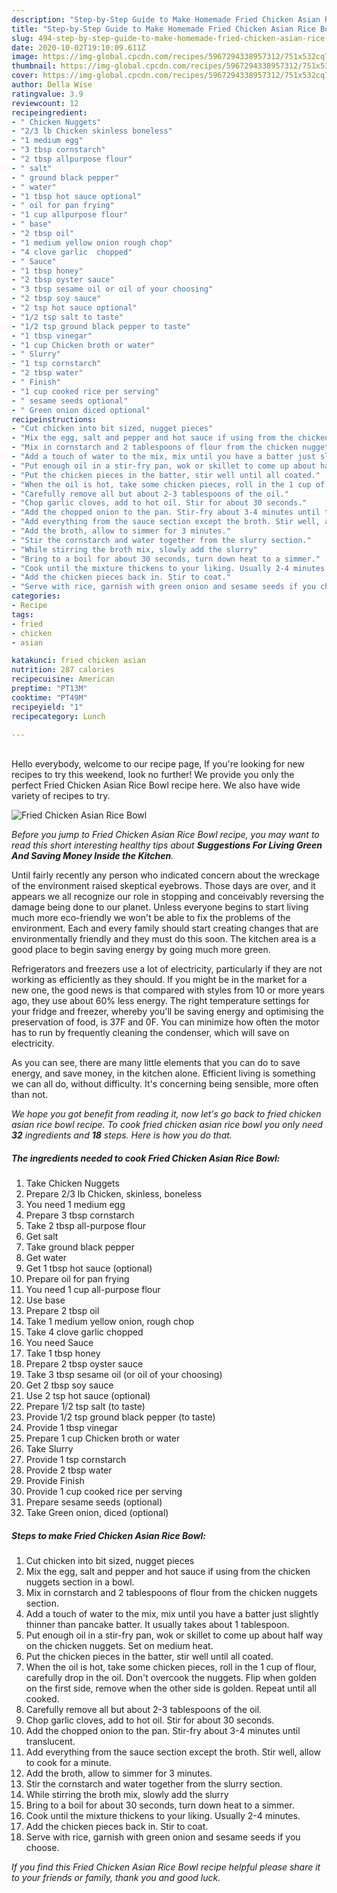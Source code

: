 ```yaml
---
description: "Step-by-Step Guide to Make Homemade Fried Chicken Asian Rice Bowl"
title: "Step-by-Step Guide to Make Homemade Fried Chicken Asian Rice Bowl"
slug: 494-step-by-step-guide-to-make-homemade-fried-chicken-asian-rice-bowl
date: 2020-10-02T19:10:09.611Z
image: https://img-global.cpcdn.com/recipes/5967294338957312/751x532cq70/fried-chicken-asian-rice-bowl-recipe-main-photo.jpg
thumbnail: https://img-global.cpcdn.com/recipes/5967294338957312/751x532cq70/fried-chicken-asian-rice-bowl-recipe-main-photo.jpg
cover: https://img-global.cpcdn.com/recipes/5967294338957312/751x532cq70/fried-chicken-asian-rice-bowl-recipe-main-photo.jpg
author: Della Wise
ratingvalue: 3.9
reviewcount: 12
recipeingredient:
- " Chicken Nuggets"
- "2/3 lb Chicken skinless boneless"
- "1 medium egg"
- "3 tbsp cornstarch"
- "2 tbsp allpurpose flour"
- " salt"
- " ground black pepper"
- " water"
- "1 tbsp hot sauce optional"
- " oil for pan frying"
- "1 cup allpurpose flour"
- " base"
- "2 tbsp oil"
- "1 medium yellow onion rough chop"
- "4 clove garlic  chopped"
- " Sauce"
- "1 tbsp honey"
- "2 tbsp oyster sauce"
- "3 tbsp sesame oil or oil of your choosing"
- "2 tbsp soy sauce"
- "2 tsp hot sauce optional"
- "1/2 tsp salt to taste"
- "1/2 tsp ground black pepper to taste"
- "1 tbsp vinegar"
- "1 cup Chicken broth or water"
- " Slurry"
- "1 tsp cornstarch"
- "2 tbsp water"
- " Finish"
- "1 cup cooked rice per serving"
- " sesame seeds optional"
- " Green onion diced optional"
recipeinstructions:
- "Cut chicken into bit sized, nugget pieces"
- "Mix the egg, salt and pepper and hot sauce if using from the chicken nuggets section in a bowl."
- "Mix in cornstarch and 2 tablespoons of flour from the chicken nuggets section."
- "Add a touch of water to the mix, mix until you have a batter just slightly thinner than pancake batter. It usually takes about 1 tablespoon."
- "Put enough oil in a stir-fry pan, wok or skillet to come up about half way on the chicken nuggets. Set on medium heat."
- "Put the chicken pieces in the batter, stir well until all coated."
- "When the oil is hot, take some chicken pieces, roll in the 1 cup of flour, carefully drop in the oil. Don&#39;t overcook the nuggets. Flip when golden on the first side, remove when the other side is golden. Repeat until all cooked."
- "Carefully remove all but about 2-3 tablespoons of the oil."
- "Chop garlic cloves, add to hot oil. Stir for about 30 seconds."
- "Add the chopped onion to the pan. Stir-fry about 3-4 minutes until translucent."
- "Add everything from the sauce section except the broth. Stir well, allow to cook for a minute."
- "Add the broth, allow to simmer for 3 minutes."
- "Stir the cornstarch and water together from the slurry section."
- "While stirring the broth mix, slowly add the slurry"
- "Bring to a boil for about 30 seconds, turn down heat to a simmer."
- "Cook until the mixture thickens to your liking. Usually 2-4 minutes."
- "Add the chicken pieces back in. Stir to coat."
- "Serve with rice, garnish with green onion and sesame seeds if you choose."
categories:
- Recipe
tags:
- fried
- chicken
- asian

katakunci: fried chicken asian 
nutrition: 287 calories
recipecuisine: American
preptime: "PT13M"
cooktime: "PT49M"
recipeyield: "1"
recipecategory: Lunch

---
```

<br>
Hello everybody, welcome to our recipe page, If you're looking for new recipes to try this weekend, look no further! We provide you only the perfect Fried Chicken Asian Rice Bowl recipe here. We also have wide variety of recipes to try.
<br>


![Fried Chicken Asian Rice Bowl](https://img-global.cpcdn.com/recipes/5967294338957312/751x532cq70/fried-chicken-asian-rice-bowl-recipe-main-photo.jpg)

<i>Before you jump to Fried Chicken Asian Rice Bowl recipe, you may want to read this short interesting healthy tips about 
<strong>Suggestions For Living Green And Saving Money Inside the Kitchen</strong>.</i>
</br>

Until fairly recently any person who indicated concern about the wreckage of the environment raised skeptical eyebrows. Those days are over, and it appears we all recognize our role in stopping and conceivably reversing the damage being done to our planet. Unless everyone begins to start living much more eco-friendly we won't be able to fix the problems of the environment. Each and every family should start creating changes that are environmentally friendly and they must do this soon. The kitchen area is a good place to begin saving energy by going much more green.

Refrigerators and freezers use a lot of electricity, particularly if they are not working as efficiently as they should. If you might be in the market for a new one, the good news is that compared with styles from 10 or more years ago, they use about 60% less energy. The right temperature settings for your fridge and freezer, whereby you'll be saving energy and optimising the preservation of food, is 37F and 0F. You can minimize how often the motor has to run by frequently cleaning the condenser, which will save on electricity.

As you can see, there are many little elements that you can do to save energy, and save money, in the kitchen alone. Efficient living is something we can all do, without difficulty. It's concerning being sensible, more often than not.


<i>We hope you got benefit from reading it, now let's go back to fried chicken asian rice bowl recipe. To cook fried chicken asian rice bowl you only need <strong>32</strong> ingredients and <strong>18</strong> steps. Here is how you do that.
</i>

##### The ingredients needed to cook Fried Chicken Asian Rice Bowl:

1. Take  Chicken Nuggets
1. Prepare 2/3 lb Chicken, skinless, boneless
1. You need 1 medium egg
1. Prepare 3 tbsp cornstarch
1. Take 2 tbsp all-purpose flour
1. Get  salt
1. Take  ground black pepper
1. Get  water
1. Get 1 tbsp hot sauce (optional)
1. Prepare  oil for pan frying
1. You need 1 cup all-purpose flour
1. Use  base
1. Prepare 2 tbsp oil
1. Take 1 medium yellow onion, rough chop
1. Take 4 clove garlic  chopped
1. You need  Sauce
1. Take 1 tbsp honey
1. Prepare 2 tbsp oyster sauce
1. Take 3 tbsp sesame oil (or oil of your choosing)
1. Get 2 tbsp soy sauce
1. Use 2 tsp hot sauce (optional)
1. Prepare 1/2 tsp salt (to taste)
1. Provide 1/2 tsp ground black pepper (to taste)
1. Provide 1 tbsp vinegar
1. Prepare 1 cup Chicken broth or water
1. Take  Slurry
1. Provide 1 tsp cornstarch
1. Provide 2 tbsp water
1. Provide  Finish
1. Provide 1 cup cooked rice per serving
1. Prepare  sesame seeds (optional)
1. Take  Green onion, diced (optional)


##### Steps to make Fried Chicken Asian Rice Bowl:

1. Cut chicken into bit sized, nugget pieces
1. Mix the egg, salt and pepper and hot sauce if using from the chicken nuggets section in a bowl.
1. Mix in cornstarch and 2 tablespoons of flour from the chicken nuggets section.
1. Add a touch of water to the mix, mix until you have a batter just slightly thinner than pancake batter. It usually takes about 1 tablespoon.
1. Put enough oil in a stir-fry pan, wok or skillet to come up about half way on the chicken nuggets. Set on medium heat.
1. Put the chicken pieces in the batter, stir well until all coated.
1. When the oil is hot, take some chicken pieces, roll in the 1 cup of flour, carefully drop in the oil. Don&#39;t overcook the nuggets. Flip when golden on the first side, remove when the other side is golden. Repeat until all cooked.
1. Carefully remove all but about 2-3 tablespoons of the oil.
1. Chop garlic cloves, add to hot oil. Stir for about 30 seconds.
1. Add the chopped onion to the pan. Stir-fry about 3-4 minutes until translucent.
1. Add everything from the sauce section except the broth. Stir well, allow to cook for a minute.
1. Add the broth, allow to simmer for 3 minutes.
1. Stir the cornstarch and water together from the slurry section.
1. While stirring the broth mix, slowly add the slurry
1. Bring to a boil for about 30 seconds, turn down heat to a simmer.
1. Cook until the mixture thickens to your liking. Usually 2-4 minutes.
1. Add the chicken pieces back in. Stir to coat.
1. Serve with rice, garnish with green onion and sesame seeds if you choose.


<i>If you find this Fried Chicken Asian Rice Bowl recipe helpful please share it to your friends or family, thank you and good luck.</i>
